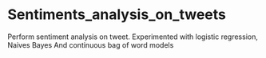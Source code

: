 # Sentiments_analysis_on_tweets
Perform sentiment analysis on tweet.
Experimented with logistic regression, Naives Bayes
And continuous bag of word models
